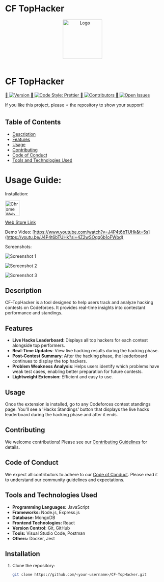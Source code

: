 # CF TopHacker

<p align="center">
  <!-- Logo in the Center -->
  <img src="https://github.com/user-attachments/assets/c4a782f8-95b9-4644-bf75-53dd5b3b4e9f" alt="Logo" width="128">
  <br><br> <!-- Line Breaks for Spacing -->
<p>

# CF TopHacker

  <a href="https://github.com/rahulharpal1603/CF-TopHacker/releases/tag/1.0.1">
    🚀 <img src="https://img.shields.io/badge/Version-1.0.1-blue" alt="Version">
  </a><a href="https://github.com/prettier/prettier">
    🎨 <img src="https://img.shields.io/badge/code_style-prettier-ff69b4.svg" alt="Code Style: Prettier">
  </a><a href="https://github.com/rahulharpal1603/CF-TopHacker/graphs/contributors">
    👥 <img src="https://img.shields.io/badge/Contributors-2-green" alt="Contributors">
  </a>
  <a href="https://github.com/rahulharpal1603/CF-TopHacker/issues">
  🐛 <img src="https://img.shields.io/github/issues/rahulharpal1603/CF-TopHacker" alt="Open Issues">
</a>

  If you like this project, please ⭐ the repository to show your support!

## Table of Contents
-  [Description](#description)
- [Features](#features)
- [Usage](#usage)
- [Contributing](#contributing)
- [Code of Conduct](#code-of-conduct)
- [Tools and Technologies Used](#tools-and-technologies-used)


# Usage Guide:

Installation:

<a href="https://chromewebstore.google.com/detail/cf-tophacker/jjonaiodlgelhegbbihodicniiccbhbi"><img src="https://i.imgur.com/iswHnpJ.png" alt="Chrome Web Store" height="48"></a>

<a href="https://chromewebstore.google.com/detail/cf-tophacker/jjonaiodlgelhegbbihodicniiccbhbi">Web Store Link</a>


Demo Video: [https://www.youtube.com/watch?v=J4P4t6bTUHk&t=5s](https://youtu.be/J4P4t6bTUHk?si=4Z2wSOqq6b1oFWbd)

Screenshots:

![Screenshot 1](https://github.com/user-attachments/assets/0f65cf40-bf78-4711-be73-b1ae30a20311)

![Screenshot 2](https://github.com/user-attachments/assets/7266cff2-3b95-4293-a52b-5f6a9d396de1)

![Screenshot 3](https://github.com/user-attachments/assets/5137232d-1e1f-4923-80e4-558ce75992c6)

## Description
CF-TopHacker is a tool designed to help users track and analyze hacking contests on Codeforces. It provides real-time insights into contestant performance and standings.


## Features
- **Live Hacks Leaderboard**: Displays all top hackers for each contest alongside top performers.
- **Real-Time Updates**: View live hacking results during the hacking phase.
- **Post-Contest Summary**: After the hacking phase, the leaderboard continues to display the top hackers.
- **Problem Weakness Analysis**: Helps users identify which problems have weak test cases, enabling better preparation for future contests.
- **Lightweight Extension**: Efficient and easy to use.

## Usage
Once the extension is installed, go to any Codeforces contest standings page. You'll see a 'Hacks Standings' button that displays the live hacks leaderboard during the hacking phase and after it ends.

## Contributing

We welcome contributions! Please see our [Contributing Guidelines](CONTRIBUTING.md) for details.

## Code of Conduct

We expect all contributors to adhere to our [Code of Conduct](CODE_OF_CONDUCT.md). Please read it to understand our community guidelines and expectations.

## Tools and Technologies Used
- **Programming Languages:** JavaScript
- **Frameworks:** Node.js, Express.js
- **Database:** MongoDB
- **Frontend Technologies:** React
- **Version Control:** Git, GitHub
- **Tools:** Visual Studio Code, Postman
- **Others:** Docker, Jest



## Installation
1. Clone the repository:
   ```bash
   git clone https://github.com/<your-username>/CF-TopHacker.git


